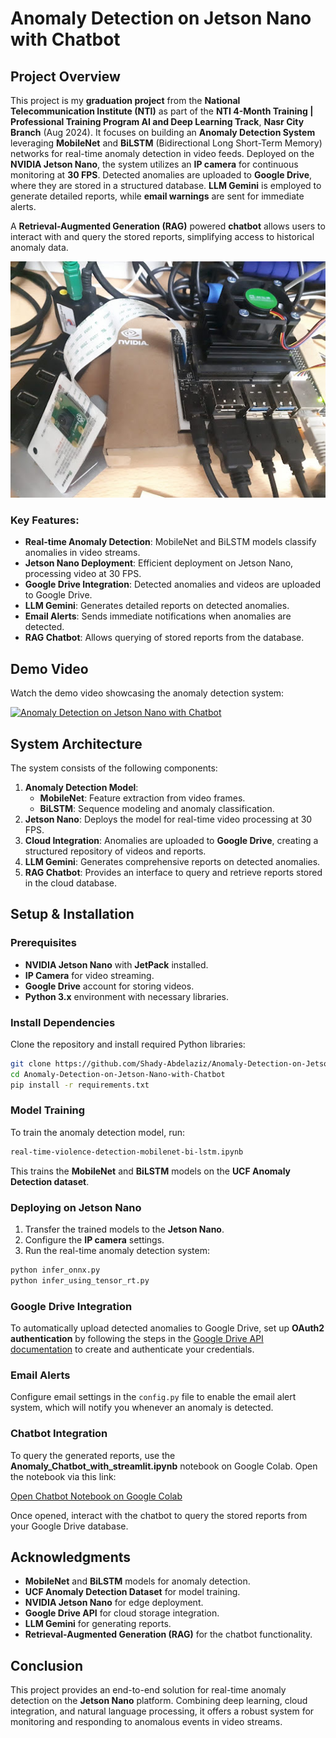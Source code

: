 # Anomaly Detection on Jetson Nano with Chatbot

## Project Overview

This project is my **graduation project** from the **National Telecommunication Institute (NTI)** as part of the **NTI 4-Month Training | Professional Training Program AI and Deep Learning Track**, **Nasr City Branch** (Aug 2024). It focuses on building an **Anomaly Detection System** leveraging **MobileNet** and **BiLSTM** (Bidirectional Long Short-Term Memory) networks for real-time anomaly detection in video feeds. Deployed on the **NVIDIA Jetson Nano**, the system utilizes an **IP camera** for continuous monitoring at **30 FPS**. Detected anomalies are uploaded to **Google Drive**, where they are stored in a structured database. **LLM Gemini** is employed to generate detailed reports, while **email warnings** are sent for immediate alerts.

A **Retrieval-Augmented Generation (RAG)** powered **chatbot** allows users to interact with and query the stored reports, simplifying access to historical anomaly data.

![Jetson Nano](https://github.com/Shady-Abdelaziz/Anomaly-Detection-on-Jetson-Nano-with-Chatbot/raw/main/Jetson%20Nano/jetson.jpg?raw=true)

### Key Features:
- **Real-time Anomaly Detection**: MobileNet and BiLSTM models classify anomalies in video streams.
- **Jetson Nano Deployment**: Efficient deployment on Jetson Nano, processing video at 30 FPS.
- **Google Drive Integration**: Detected anomalies and videos are uploaded to Google Drive.
- **LLM Gemini**: Generates detailed reports on detected anomalies.
- **Email Alerts**: Sends immediate notifications when anomalies are detected.
- **RAG Chatbot**: Allows querying of stored reports from the database.

## Demo Video

Watch the demo video showcasing the anomaly detection system:

[![Anomaly Detection on Jetson Nano with Chatbot](https://img.youtube.com/vi/m2qBMKrWNKQ/0.jpg)](https://www.youtube.com/watch?v=m2qBMKrWNKQ)

## System Architecture

The system consists of the following components:
1. **Anomaly Detection Model**:
   - **MobileNet**: Feature extraction from video frames.
   - **BiLSTM**: Sequence modeling and anomaly classification.
2. **Jetson Nano**: Deploys the model for real-time video processing at 30 FPS.
3. **Cloud Integration**: Anomalies are uploaded to **Google Drive**, creating a structured repository of videos and reports.
4. **LLM Gemini**: Generates comprehensive reports on detected anomalies.
5. **RAG Chatbot**: Provides an interface to query and retrieve reports stored in the cloud database.

## Setup & Installation

### Prerequisites
- **NVIDIA Jetson Nano** with **JetPack** installed.
- **IP Camera** for video streaming.
- **Google Drive** account for storing videos.
- **Python 3.x** environment with necessary libraries.

### Install Dependencies
Clone the repository and install required Python libraries:

```bash
git clone https://github.com/Shady-Abdelaziz/Anomaly-Detection-on-Jetson-Nano-with-Chatbot.git
cd Anomaly-Detection-on-Jetson-Nano-with-Chatbot
pip install -r requirements.txt
```

### Model Training
To train the anomaly detection model, run:

```bash
real-time-violence-detection-mobilenet-bi-lstm.ipynb
```

This trains the **MobileNet** and **BiLSTM** models on the **UCF Anomaly Detection dataset**.

### Deploying on Jetson Nano
1. Transfer the trained models to the **Jetson Nano**.
2. Configure the **IP camera** settings.
3. Run the real-time anomaly detection system:

```bash
python infer_onnx.py
python infer_using_tensor_rt.py
```

### Google Drive Integration
To automatically upload detected anomalies to Google Drive, set up **OAuth2 authentication** by following the steps in the [Google Drive API documentation](https://developers.google.com/drive/api/v3/quickstart-python) to create and authenticate your credentials.

### Email Alerts
Configure email settings in the `config.py` file to enable the email alert system, which will notify you whenever an anomaly is detected.

### Chatbot Integration
To query the generated reports, use the **Anomaly_Chatbot_with_streamlit.ipynb** notebook on Google Colab. Open the notebook via this link:

[Open Chatbot Notebook on Google Colab](https://colab.research.google.com/drive/1vfAdMNh-1-NzTaeimjylcJF1qUOI2gkd?authuser=1#scrollTo=bOoM8l6pTFrt)

Once opened, interact with the chatbot to query the stored reports from your Google Drive database.

## Acknowledgments
- **MobileNet** and **BiLSTM** models for anomaly detection.
- **UCF Anomaly Detection Dataset** for model training.
- **NVIDIA Jetson Nano** for edge deployment.
- **Google Drive API** for cloud storage integration.
- **LLM Gemini** for generating reports.
- **Retrieval-Augmented Generation (RAG)** for the chatbot functionality.

## Conclusion

This project provides an end-to-end solution for real-time anomaly detection on the **Jetson Nano** platform. Combining deep learning, cloud integration, and natural language processing, it offers a robust system for monitoring and responding to anomalous events in video streams.
